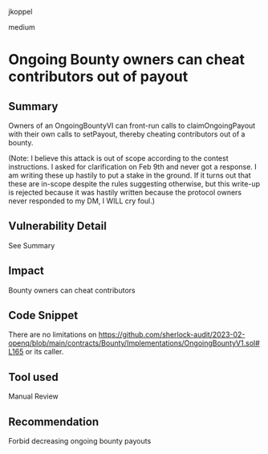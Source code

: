 jkoppel

medium

# Ongoing Bounty owners can cheat contributors out of payout

## Summary

Owners of an OngoingBountyVI can front-run calls to claimOngoingPayout with their own calls to setPayout, thereby cheating contributors out of a bounty.

(Note: I believe this attack is out of scope according to the contest instructions. I asked for clarification on Feb 9th and never got a response. I am writing these up hastily to put a stake in the ground. If it turns out that these are in-scope despite the rules suggesting otherwise, but this write-up is rejected because it was hastily written because the protocol owners never responded to my DM, I WILL cry foul.)

## Vulnerability Detail

See Summary

## Impact

Bounty owners can cheat contributors

## Code Snippet

There are no limitations on https://github.com/sherlock-audit/2023-02-openq/blob/main/contracts/Bounty/Implementations/OngoingBountyV1.sol#L165 or its caller.

## Tool used

Manual Review

## Recommendation

Forbid decreasing ongoing bounty payouts
